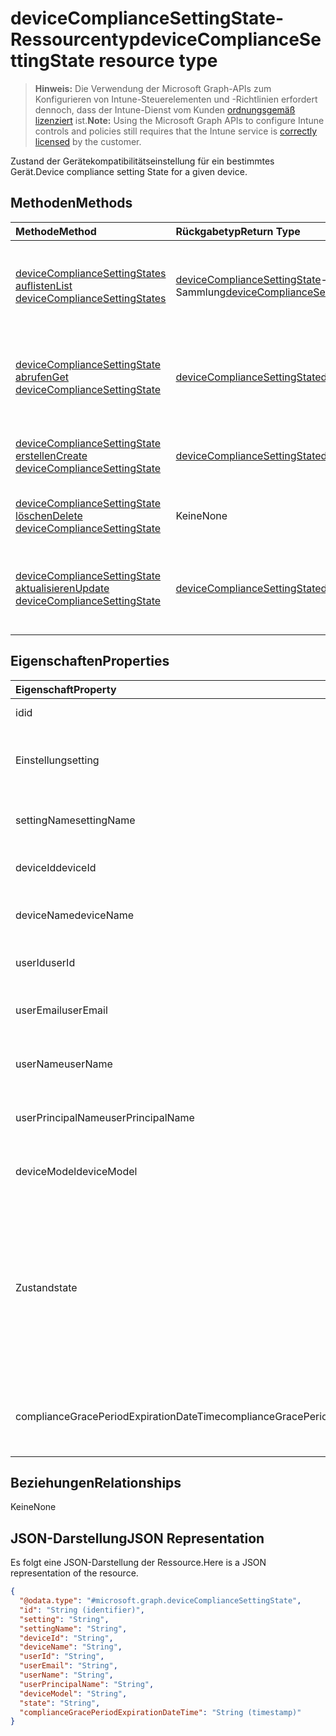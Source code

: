 # <a name="devicecompliancesettingstate-resource-type"></a><span data-ttu-id="c8850-101">deviceComplianceSettingState-Ressourcentyp</span><span class="sxs-lookup"><span data-stu-id="c8850-101">deviceComplianceSettingState resource type</span></span>

> <span data-ttu-id="c8850-102">**Hinweis:** Die Verwendung der Microsoft Graph-APIs zum Konfigurieren von Intune-Steuerelementen und -Richtlinien erfordert dennoch, dass der Intune-Dienst vom Kunden [ordnungsgemäß lizenziert](https://go.microsoft.com/fwlink/?linkid=839381) ist.</span><span class="sxs-lookup"><span data-stu-id="c8850-102">**Note:** Using the Microsoft Graph APIs to configure Intune controls and policies still requires that the Intune service is [correctly licensed](https://go.microsoft.com/fwlink/?linkid=839381) by the customer.</span></span>

<span data-ttu-id="c8850-103">Zustand der Gerätekompatibilitätseinstellung für ein bestimmtes Gerät.</span><span class="sxs-lookup"><span data-stu-id="c8850-103">Device compliance setting State for a given device.</span></span>
## <a name="methods"></a><span data-ttu-id="c8850-104">Methoden</span><span class="sxs-lookup"><span data-stu-id="c8850-104">Methods</span></span>
|<span data-ttu-id="c8850-105">Methode</span><span class="sxs-lookup"><span data-stu-id="c8850-105">Method</span></span>|<span data-ttu-id="c8850-106">Rückgabetyp</span><span class="sxs-lookup"><span data-stu-id="c8850-106">Return Type</span></span>|<span data-ttu-id="c8850-107">Beschreibung</span><span class="sxs-lookup"><span data-stu-id="c8850-107">Description</span></span>|
|:---|:---|:---|
|[<span data-ttu-id="c8850-108">deviceComplianceSettingStates auflisten</span><span class="sxs-lookup"><span data-stu-id="c8850-108">List deviceComplianceSettingStates</span></span>](../api/intune_deviceconfig_devicecompliancesettingstate_list.md)|<span data-ttu-id="c8850-109">[deviceComplianceSettingState](../resources/intune_deviceconfig_devicecompliancesettingstate.md)-Sammlung</span><span class="sxs-lookup"><span data-stu-id="c8850-109">[deviceComplianceSettingState](../resources/intune_deviceconfig_devicecompliancesettingstate.md) collection</span></span>|<span data-ttu-id="c8850-110">Auflisten der Eigenschaften und Beziehungen der [deviceComplianceSettingState](../resources/intune_deviceconfig_devicecompliancesettingstate.md)-Objekte.</span><span class="sxs-lookup"><span data-stu-id="c8850-110">List properties and relationships of the [deviceComplianceSettingState](../resources/intune_deviceconfig_devicecompliancesettingstate.md) objects.</span></span>|
|[<span data-ttu-id="c8850-111">deviceComplianceSettingState abrufen</span><span class="sxs-lookup"><span data-stu-id="c8850-111">Get deviceComplianceSettingState</span></span>](../api/intune_deviceconfig_devicecompliancesettingstate_get.md)|[<span data-ttu-id="c8850-112">deviceComplianceSettingState</span><span class="sxs-lookup"><span data-stu-id="c8850-112">deviceComplianceSettingState</span></span>](../resources/intune_deviceconfig_devicecompliancesettingstate.md)|<span data-ttu-id="c8850-113">Lesen von Eigenschaften und Beziehungen des [deviceComplianceSettingState](../resources/intune_deviceconfig_devicecompliancesettingstate.md)-Objekts.</span><span class="sxs-lookup"><span data-stu-id="c8850-113">Read properties and relationships of the [deviceComplianceSettingState](../resources/intune_deviceconfig_devicecompliancesettingstate.md) object.</span></span>|
|[<span data-ttu-id="c8850-114">deviceComplianceSettingState erstellen</span><span class="sxs-lookup"><span data-stu-id="c8850-114">Create deviceComplianceSettingState</span></span>](../api/intune_deviceconfig_devicecompliancesettingstate_create.md)|[<span data-ttu-id="c8850-115">deviceComplianceSettingState</span><span class="sxs-lookup"><span data-stu-id="c8850-115">deviceComplianceSettingState</span></span>](../resources/intune_deviceconfig_devicecompliancesettingstate.md)|<span data-ttu-id="c8850-116">Erstellen eines neuen [deviceComplianceSettingState](../resources/intune_deviceconfig_devicecompliancesettingstate.md)-Objekts.</span><span class="sxs-lookup"><span data-stu-id="c8850-116">Create a new [deviceComplianceSettingState](../resources/intune_deviceconfig_devicecompliancesettingstate.md) object.</span></span>|
|[<span data-ttu-id="c8850-117">deviceComplianceSettingState löschen</span><span class="sxs-lookup"><span data-stu-id="c8850-117">Delete deviceComplianceSettingState</span></span>](../api/intune_deviceconfig_devicecompliancesettingstate_delete.md)|<span data-ttu-id="c8850-118">Keine</span><span class="sxs-lookup"><span data-stu-id="c8850-118">None</span></span>|<span data-ttu-id="c8850-119">Löscht ein [deviceComplianceSettingState](../resources/intune_deviceconfig_devicecompliancesettingstate.md)-Objekt.</span><span class="sxs-lookup"><span data-stu-id="c8850-119">Deletes a [deviceComplianceSettingState](../resources/intune_deviceconfig_devicecompliancesettingstate.md).</span></span>|
|[<span data-ttu-id="c8850-120">deviceComplianceSettingState aktualisieren</span><span class="sxs-lookup"><span data-stu-id="c8850-120">Update deviceComplianceSettingState</span></span>](../api/intune_deviceconfig_devicecompliancesettingstate_update.md)|[<span data-ttu-id="c8850-121">deviceComplianceSettingState</span><span class="sxs-lookup"><span data-stu-id="c8850-121">deviceComplianceSettingState</span></span>](../resources/intune_deviceconfig_devicecompliancesettingstate.md)|<span data-ttu-id="c8850-122">Aktualisieren der Eigenschaften eines [deviceComplianceSettingState](../resources/intune_deviceconfig_devicecompliancesettingstate.md)-Objekts.</span><span class="sxs-lookup"><span data-stu-id="c8850-122">Update the properties of a [deviceComplianceSettingState](../resources/intune_deviceconfig_devicecompliancesettingstate.md) object.</span></span>|

## <a name="properties"></a><span data-ttu-id="c8850-123">Eigenschaften</span><span class="sxs-lookup"><span data-stu-id="c8850-123">Properties</span></span>
|<span data-ttu-id="c8850-124">Eigenschaft</span><span class="sxs-lookup"><span data-stu-id="c8850-124">Property</span></span>|<span data-ttu-id="c8850-125">Typ</span><span class="sxs-lookup"><span data-stu-id="c8850-125">Type</span></span>|<span data-ttu-id="c8850-126">Beschreibung</span><span class="sxs-lookup"><span data-stu-id="c8850-126">Description</span></span>|
|:---|:---|:---|
|<span data-ttu-id="c8850-127">id</span><span class="sxs-lookup"><span data-stu-id="c8850-127">id</span></span>|<span data-ttu-id="c8850-128">Zeichenfolge</span><span class="sxs-lookup"><span data-stu-id="c8850-128">String</span></span>|<span data-ttu-id="c8850-129">Schlüssel der Entität</span><span class="sxs-lookup"><span data-stu-id="c8850-129">Key of the entity</span></span>|
|<span data-ttu-id="c8850-130">Einstellung</span><span class="sxs-lookup"><span data-stu-id="c8850-130">setting</span></span>|<span data-ttu-id="c8850-131">Zeichenfolge</span><span class="sxs-lookup"><span data-stu-id="c8850-131">String</span></span>|<span data-ttu-id="c8850-132">Klassenname und Eigenschaftenname der Einstellung</span><span class="sxs-lookup"><span data-stu-id="c8850-132">The setting class name and property name.</span></span>|
|<span data-ttu-id="c8850-133">settingName</span><span class="sxs-lookup"><span data-stu-id="c8850-133">settingName</span></span>|<span data-ttu-id="c8850-134">Zeichenfolge</span><span class="sxs-lookup"><span data-stu-id="c8850-134">String</span></span>|<span data-ttu-id="c8850-135">Gemeldeter Einstellungsname</span><span class="sxs-lookup"><span data-stu-id="c8850-135">The Setting Name that is being reported</span></span>|
|<span data-ttu-id="c8850-136">deviceId</span><span class="sxs-lookup"><span data-stu-id="c8850-136">deviceId</span></span>|<span data-ttu-id="c8850-137">Zeichenfolge</span><span class="sxs-lookup"><span data-stu-id="c8850-137">String</span></span>|<span data-ttu-id="c8850-138">Gemeldete Geräte-ID</span><span class="sxs-lookup"><span data-stu-id="c8850-138">The Device Id that is being reported</span></span>|
|<span data-ttu-id="c8850-139">deviceName</span><span class="sxs-lookup"><span data-stu-id="c8850-139">deviceName</span></span>|<span data-ttu-id="c8850-140">Zeichenfolge</span><span class="sxs-lookup"><span data-stu-id="c8850-140">String</span></span>|<span data-ttu-id="c8850-141">Gemeldeter Gerätename</span><span class="sxs-lookup"><span data-stu-id="c8850-141">The Device Name that is being reported</span></span>|
|<span data-ttu-id="c8850-142">userId</span><span class="sxs-lookup"><span data-stu-id="c8850-142">userId</span></span>|<span data-ttu-id="c8850-143">Zeichenfolge</span><span class="sxs-lookup"><span data-stu-id="c8850-143">String</span></span>|<span data-ttu-id="c8850-144">Gemeldete Benutzer-ID</span><span class="sxs-lookup"><span data-stu-id="c8850-144">The user Id that is being reported</span></span>|
|<span data-ttu-id="c8850-145">userEmail</span><span class="sxs-lookup"><span data-stu-id="c8850-145">userEmail</span></span>|<span data-ttu-id="c8850-146">Zeichenfolge</span><span class="sxs-lookup"><span data-stu-id="c8850-146">String</span></span>|<span data-ttu-id="c8850-147">Gemeldete Benutzer-E-Mail-Adresse</span><span class="sxs-lookup"><span data-stu-id="c8850-147">The User email address that is being reported</span></span>|
|<span data-ttu-id="c8850-148">userName</span><span class="sxs-lookup"><span data-stu-id="c8850-148">userName</span></span>|<span data-ttu-id="c8850-149">Zeichenfolge</span><span class="sxs-lookup"><span data-stu-id="c8850-149">String</span></span>|<span data-ttu-id="c8850-150">Gemeldeter Benutzername</span><span class="sxs-lookup"><span data-stu-id="c8850-150">The User Name that is being reported</span></span>|
|<span data-ttu-id="c8850-151">userPrincipalName</span><span class="sxs-lookup"><span data-stu-id="c8850-151">userPrincipalName</span></span>|<span data-ttu-id="c8850-152">Zeichenfolge</span><span class="sxs-lookup"><span data-stu-id="c8850-152">String</span></span>|<span data-ttu-id="c8850-153">Gemeldeter Benutzerprinzipalname</span><span class="sxs-lookup"><span data-stu-id="c8850-153">The User PrincipalName that is being reported</span></span>|
|<span data-ttu-id="c8850-154">deviceModel</span><span class="sxs-lookup"><span data-stu-id="c8850-154">deviceModel</span></span>|<span data-ttu-id="c8850-155">Zeichenfolge</span><span class="sxs-lookup"><span data-stu-id="c8850-155">String</span></span>|<span data-ttu-id="c8850-156">Gemeldetes Gerätemodell</span><span class="sxs-lookup"><span data-stu-id="c8850-156">The device model that is being reported</span></span>|
|<span data-ttu-id="c8850-157">Zustand</span><span class="sxs-lookup"><span data-stu-id="c8850-157">state</span></span>|[<span data-ttu-id="c8850-158">complianceStatus</span><span class="sxs-lookup"><span data-stu-id="c8850-158">complianceStatus</span></span>](../resources/intune_shared_compliancestatus.md)|<span data-ttu-id="c8850-159">Der Compliance-Zustand der Einstellung.</span><span class="sxs-lookup"><span data-stu-id="c8850-159">The compliance state of the setting Possible values are: , , , , , , .</span></span> <span data-ttu-id="c8850-160">Die möglichen Werte sind: `unknown`, `notApplicable`, `compliant`, `remediated`, `nonCompliant`, `error`, `conflict`.</span><span class="sxs-lookup"><span data-stu-id="c8850-160">The possible values are `unknown`, `notApplicable`, `compliant`, `remediated`, `nonCompliant`, `error`, `conflict`, , , , , or .</span></span>|
|<span data-ttu-id="c8850-161">complianceGracePeriodExpirationDateTime</span><span class="sxs-lookup"><span data-stu-id="c8850-161">complianceGracePeriodExpirationDateTime</span></span>|<span data-ttu-id="c8850-162">DateTimeOffset</span><span class="sxs-lookup"><span data-stu-id="c8850-162">DateTimeOffset</span></span>|<span data-ttu-id="c8850-163">Datum und Uhrzeit des Ablaufs der Karenzzeit für die Gerätekonformität</span><span class="sxs-lookup"><span data-stu-id="c8850-163">The DateTime when device compliance grace period expires</span></span>|

## <a name="relationships"></a><span data-ttu-id="c8850-164">Beziehungen</span><span class="sxs-lookup"><span data-stu-id="c8850-164">Relationships</span></span>
<span data-ttu-id="c8850-165">Keine</span><span class="sxs-lookup"><span data-stu-id="c8850-165">None</span></span>
## <a name="json-representation"></a><span data-ttu-id="c8850-166">JSON-Darstellung</span><span class="sxs-lookup"><span data-stu-id="c8850-166">JSON Representation</span></span>
<span data-ttu-id="c8850-167">Es folgt eine JSON-Darstellung der Ressource.</span><span class="sxs-lookup"><span data-stu-id="c8850-167">Here is a JSON representation of the resource.</span></span>
<!--{
  "blockType": "resource",
  "keyProperty": "id",
  "baseType": "microsoft.graph.entity",
  "@odata.type": "microsoft.graph.deviceComplianceSettingState"
}-->
``` json
{
  "@odata.type": "#microsoft.graph.deviceComplianceSettingState",
  "id": "String (identifier)",
  "setting": "String",
  "settingName": "String",
  "deviceId": "String",
  "deviceName": "String",
  "userId": "String",
  "userEmail": "String",
  "userName": "String",
  "userPrincipalName": "String",
  "deviceModel": "String",
  "state": "String",
  "complianceGracePeriodExpirationDateTime": "String (timestamp)"
}
```



